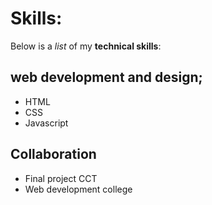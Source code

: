 # Skills:

Below  is a _list_ of my **technical skills**:

## web development and design;
- HTML
- CSS
- Javascript

## Collaboration
- Final project CCT
- Web development college

